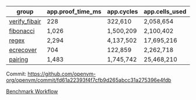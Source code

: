 | group | app.proof_time_ms | app.cycles | app.cells_used | leaf.proof_time_ms | leaf.cycles | leaf.cells_used |
| -- | -- | -- | -- | -- | -- | -- |
| [verify_fibair](https://github.com/openvm-org/openvm/blob/benchmark-results/benchmarks-pr/2168/verify_fibair-fd61a22393f4f7cfb9d265abcc31a275396e4fdb.md) | 228 |  322,610 |  2,058,654 |- | - | - |
| [fibonacci](https://github.com/openvm-org/openvm/blob/benchmark-results/benchmarks-pr/2168/fibonacci-fd61a22393f4f7cfb9d265abcc31a275396e4fdb.md) | 1,026 |  1,500,209 |  2,100,402 |- | - | - |
| [regex](https://github.com/openvm-org/openvm/blob/benchmark-results/benchmarks-pr/2168/regex-fd61a22393f4f7cfb9d265abcc31a275396e4fdb.md) | 2,294 |  4,137,502 |  17,695,216 |- | - | - |
| [ecrecover](https://github.com/openvm-org/openvm/blob/benchmark-results/benchmarks-pr/2168/ecrecover-fd61a22393f4f7cfb9d265abcc31a275396e4fdb.md) | 704 |  122,859 |  2,262,718 |- | - | - |
| [pairing](https://github.com/openvm-org/openvm/blob/benchmark-results/benchmarks-pr/2168/pairing-fd61a22393f4f7cfb9d265abcc31a275396e4fdb.md) | 1,483 |  1,745,742 |  25,468,210 |- | - | - |


Commit: https://github.com/openvm-org/openvm/commit/fd61a22393f4f7cfb9d265abcc31a275396e4fdb

[Benchmark Workflow](https://github.com/openvm-org/openvm/actions/runs/18575812732)

